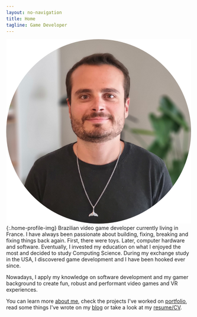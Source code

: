 ```yaml
---
layout: no-navigation
title: Home
tagline: Game Developer
---
```

![A profile picture of Matheus](assets/images/profile_circle.png){:.home-profile-img}
Brazilian video game developer currently living in France. I have always been passionate about building, fixing, breaking and fixing things back again. First, there were toys. Later, computer hardware and software. Eventually, I invested my education on what I enjoyed the most and decided to study Computing Science. During my exchange study in the USA, I discovered game development and I have been hooked ever since. 

Nowadays, I apply my knowledge on software development and my gamer background to create fun, robust and performant video games and VR experiences.

You can learn more [about me](about.html), check the projects I've worked on [portfolio](portfolio.html), read some things I've wrote on my [blog](https://blog.lslabs.dev) or take a look at my [resume/CV](assets/Matheus_Amazonas_Resume.pdf).